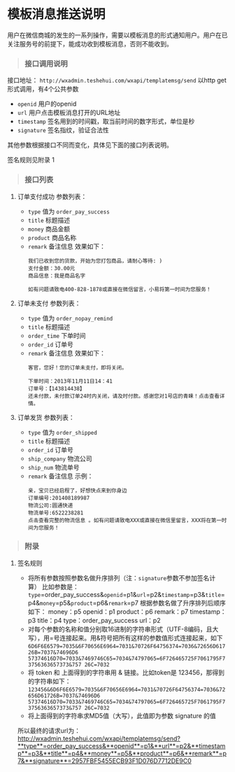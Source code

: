 # 模板消息推送说明
用户在微信商城的发生的一系列操作，需要以模板消息的形式通知用户。用户在已关注服务号的前提下，能成功收到模板消息，否则不能收到。

> ### 接口调用说明

接口地址：
`http://wxadmin.teshehui.com/wxapi/templatemsg/send`
以http get形式调用，有4个公共参数

- `openid` 用户的openid
- `url` 用户点击模板消息打开的URL地址
- `timestamp` 签名用到的时间戳，取当前时间的数字形式，单位是秒
- `signature` 签名指纹，验证合法性

其他参数根据接口不同而变化，具体见下面的接口列表说明。

签名规则见附录 1

> ### 接口列表

1. 订单支付成功
    参数列表：
    - `type` 值为 `order_pay_success`
    - `title` 标题描述
    - `money` 商品金额
    - `product` 商品名称
    - `remark` 备注信息
    效果如下：
        ```
        我们已收到您的货款，开始为您打包商品，请耐心等待: )
        支付金额：30.00元
        商品信息：我是商品名字

        如有问题请致电400-828-1878或直接在微信留言，小易将第一时间为您服务！
        ```

2. 订单未支付
    参数列表：
    - `type` 值为 `order_nopay_remind`
    - `title` 标题描述
    - `order_time` 下单时间
    - `order_id` 订单号
    - `remark` 备注信息
    效果如下：
        ```
        客官，您好！您的订单未支付，即将关闭。

        下单时间：2013年11月11日14：41
        订单号：【143814438】
        还未付款，未付款订单24时内关闭，请及时付款。感谢您对1号店的青睐！点击查看详情。
        ```

2. 订单发货
    参数列表：
    - `type` 值为 `order_shipped`
    - `title` 标题描述
    - `order_id` 订单号
    - `ship_company` 物流公司
    - `ship_num` 物流单号
    - `remark` 备注信息
    示例：
        ```
        亲，宝贝已经启程了，好想快点来到你身边
        订单编号:201408189987
        物流公司:圆通快递
        物流单号:6522238281
        点击查看完整的物流信息 。如有问题请致电XXX或直接在微信里留言，XXX将在第一时间为您服务！
        ```

> ### 附录

1. 签名规则
    - 将所有参数按照参数名做升序排列（注：`signature`参数不参加签名计算）
    比如参数是：`type`=order_pay_success&`openid`=p1&`url`=p2&`timestamp`=p3&`title`=p4&`money`=p5&`product`=p6&`remark`=p7
    根据参数名做了升序排列后顺序如下：
    money：p5
    openid：p1
    product：p6
    remark：p7
    timestamp：p3
    title：p4
    type：order_pay_success
    url：p2
    - 对每个参数的名称和值分别取16进制的字符串形式（UTF-8编码，且大写），用=号连接起来。用&符号把所有这样的参数值形式连接起来，如下
    `6D6F6E6579=7035&6F70656E6964=7031&70726F64756374=7036&72656D61726B=7037&74696D6
     57374616D70=7033&7469746C65=7034&74797065=6F726465725F7061795F73756363657373&757
     26C=7032`
    - 将 token 和 上面得到的字符串用 & 链接。比如token是 123456，那得到的字符串如下：
    `123456&6D6F6E6579=7035&6F70656E6964=7031&70726F64756374=7036&72656D61726B=7037&74696D6
                57374616D70=7033&7469746C65=7034&74797065=6F726465725F7061795F73756363657373&757
                26C=7032`
    - 将上面得到的字符串求MD5值（大写），此值即为参数 signature 的值

    所以最终的请求url为：
    http://wxadmin.teshehui.com/wxapi/templatemsg/send?**type**=order_pay_success&**openid**=p1&**url**=p2&**timestamp**=p3&**title**=p4&**money**=p5&**product**=p6&**remark**=p7&**signature**=2957FBF5455ECB93F1D076D7712DE9C0

